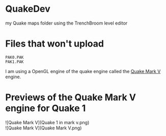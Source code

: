 # QuakeDev
my Quake maps folder using the TrenchBroom level editor

# Files that won't upload
```
PAK0.PAK
PAK1.PAK
```
I am using a OpenGL engine of the quake engine called the [Quake Mark V](http://quakeone.com/markv/) engine.

# Previews of the Quake Mark V engine for Quake 1
![Quake Mark V](Quake 1 in mark v.png)
<br/>
![Quake Mark V](Quake Mark V.png)
